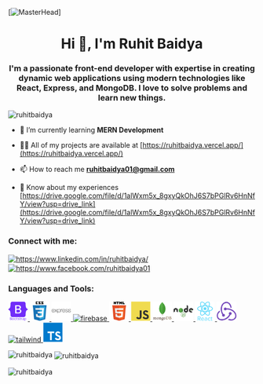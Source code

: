 [![MasterHead](https://i.ibb.co/v3CrVRr/2-1.png)]

<h1 align="center">Hi 👋, I'm Ruhit Baidya</h1>
<h3 align="center">I'm a passionate front-end developer with expertise in creating dynamic web applications using modern technologies like React, Express, and MongoDB. I love to solve problems and learn new things.</h3>

<p align="left"> <img src="https://komarev.com/ghpvc/?username=ruhitbaidya&label=Profile%20views&color=0e75b6&style=flat" alt="ruhitbaidya" /> </p>

- 🌱 I’m currently learning **MERN Development**

- 👨‍💻 All of my projects are available at [https://ruhitbaidya.vercel.app/](https://ruhitbaidya.vercel.app/)

- 📫 How to reach me **ruhitbaidya01@gmail.com**

- 📄 Know about my experiences [https://drive.google.com/file/d/1alWxm5x_8gxyQkOhJ6S7bPGlRv6HnNfY/view?usp=drive_link](https://drive.google.com/file/d/1alWxm5x_8gxyQkOhJ6S7bPGlRv6HnNfY/view?usp=drive_link)

<h3 align="left">Connect with me:</h3>
<p align="left">
<a href="https://linkedin.com/in/https://www.linkedin.com/in/ruhitbaidya/" target="blank"><img align="center" src="https://raw.githubusercontent.com/rahuldkjain/github-profile-readme-generator/master/src/images/icons/Social/linked-in-alt.svg" alt="https://www.linkedin.com/in/ruhitbaidya/" height="30" width="40" /></a>
<a href="https://fb.com/https://www.facebook.com/ruhitbaidya01" target="blank"><img align="center" src="https://raw.githubusercontent.com/rahuldkjain/github-profile-readme-generator/master/src/images/icons/Social/facebook.svg" alt="https://www.facebook.com/ruhitbaidya01" height="30" width="40" /></a>
</p>

<h3 align="left">Languages and Tools:</h3>
<p align="left"> <a href="https://getbootstrap.com" target="_blank" rel="noreferrer"> <img src="https://raw.githubusercontent.com/devicons/devicon/master/icons/bootstrap/bootstrap-plain-wordmark.svg" alt="bootstrap" width="40" height="40"/> </a> <a href="https://www.w3schools.com/css/" target="_blank" rel="noreferrer"> <img src="https://raw.githubusercontent.com/devicons/devicon/master/icons/css3/css3-original-wordmark.svg" alt="css3" width="40" height="40"/> </a> <a href="https://expressjs.com" target="_blank" rel="noreferrer"> <img src="https://raw.githubusercontent.com/devicons/devicon/master/icons/express/express-original-wordmark.svg" alt="express" width="40" height="40"/> </a> <a href="https://firebase.google.com/" target="_blank" rel="noreferrer"> <img src="https://www.vectorlogo.zone/logos/firebase/firebase-icon.svg" alt="firebase" width="40" height="40"/> </a> <a href="https://www.w3.org/html/" target="_blank" rel="noreferrer"> <img src="https://raw.githubusercontent.com/devicons/devicon/master/icons/html5/html5-original-wordmark.svg" alt="html5" width="40" height="40"/> </a> <a href="https://developer.mozilla.org/en-US/docs/Web/JavaScript" target="_blank" rel="noreferrer"> <img src="https://raw.githubusercontent.com/devicons/devicon/master/icons/javascript/javascript-original.svg" alt="javascript" width="40" height="40"/> </a> <a href="https://www.mongodb.com/" target="_blank" rel="noreferrer"> <img src="https://raw.githubusercontent.com/devicons/devicon/master/icons/mongodb/mongodb-original-wordmark.svg" alt="mongodb" width="40" height="40"/> </a> <a href="https://nodejs.org" target="_blank" rel="noreferrer"> <img src="https://raw.githubusercontent.com/devicons/devicon/master/icons/nodejs/nodejs-original-wordmark.svg" alt="nodejs" width="40" height="40"/> </a> <a href="https://reactjs.org/" target="_blank" rel="noreferrer"> <img src="https://raw.githubusercontent.com/devicons/devicon/master/icons/react/react-original-wordmark.svg" alt="react" width="40" height="40"/> </a> <a href="https://redux.js.org" target="_blank" rel="noreferrer"> <img src="https://raw.githubusercontent.com/devicons/devicon/master/icons/redux/redux-original.svg" alt="redux" width="40" height="40"/> </a> <a href="https://tailwindcss.com/" target="_blank" rel="noreferrer"> <img src="https://www.vectorlogo.zone/logos/tailwindcss/tailwindcss-icon.svg" alt="tailwind" width="40" height="40"/> </a> <a href="https://www.typescriptlang.org/" target="_blank" rel="noreferrer"> <img src="https://raw.githubusercontent.com/devicons/devicon/master/icons/typescript/typescript-original.svg" alt="typescript" width="40" height="40"/> </a> </p>

<p><img align="left" src="https://github-readme-stats.vercel.app/api/top-langs?username=ruhitbaidya&show_icons=true&locale=en&layout=compact" alt="ruhitbaidya" /></p>

<p>&nbsp;<img align="center" src="https://github-readme-stats.vercel.app/api?username=ruhitbaidya&show_icons=true&locale=en" alt="ruhitbaidya" /></p>

<p><img align="center" src="https://github-readme-streak-stats.herokuapp.com/?user=ruhitbaidya&" alt="ruhitbaidya" /></p>
